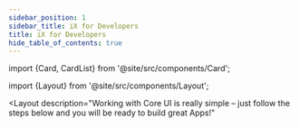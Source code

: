 ```yaml
---
sidebar_position: 1
sidebar_title: iX for Developers
title: iX for Developers
hide_table_of_contents: true
---
```


import {Card, CardList} from '@site/src/components/Card';

import {Layout} from '@site/src/components/Layout';

<!-- # Getting started -->

<!-- <div style={{ width: '30%', marginBottom: '2rem', color: 'var(--theme-color-contrast-text)'}}>
Working with Core UI is really simple – just follow the steps below and you will be ready to build great Apps!
</div> -->

<Layout
description="Working with Core UI is really simple – just follow the steps below and you will be ready to build great Apps!"

> </Layout>

<CardList>
  <Card label="Installation" size="big" link="installation/artifactory" icon="disk" />
  <Card label="iX for Designers" link="getting-started-for-designer" icon="tulip"/>
  <Card label="Industrial Icon System" link="icon-library/icons" icon="language" />
  <Card label="Theming and Styling" isPrimary={true} link="ux-design/overview" icon="bulb"/>
  <Card label="Controls" link="controls/navigation/basic-navigation" icon="configuration" />
</CardList>
